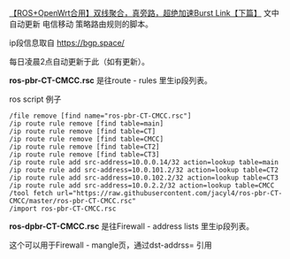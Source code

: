  [【ROS+OpenWrt合用】双线聚合，真旁路，超绝加速Burst Link【下篇】](https://jacyl4.github.io/post/ros-openwrt-burstlink2/) 文中 自动更新 电信移动 策略路由规则的脚本。

ip段信息取自 https://bgp.space/

每日凌晨2点自动更新于此（如有更新）。

**ros-pbr-CT-CMCC.rsc** 是往route - rules 里生ip段列表。

ros script 例子

```
/file remove [find name="ros-pbr-CT-CMCC.rsc"]
/ip route rule remove [find table=main]
/ip route rule remove [find table=CT]
/ip route rule remove [find table=CMCC]
/ip route rule remove [find table=CT2]
/ip route rule remove [find table=CT3]
/ip route rule add src-address=10.0.0.14/32 action=lookup table=main
/ip route rule add src-address=10.0.101.2/32 action=lookup table=CT2
/ip route rule add src-address=10.0.102.2/32 action=lookup table=CT3
/ip route rule add src-address=10.0.2.2/32 action=lookup table=CMCC
/tool fetch url="https://raw.githubusercontent.com/jacyl4/ros-pbr-CT-CMCC/master/ros-pbr-CT-CMCC.rsc"
/import ros-pbr-CT-CMCC.rsc
```


**ros-dpbr-CT-CMCC.rsc** 是往Firewall - address lists 里生ip段列表。

这个可以用于Firewall - mangle页，通过dst-addrss= 引用